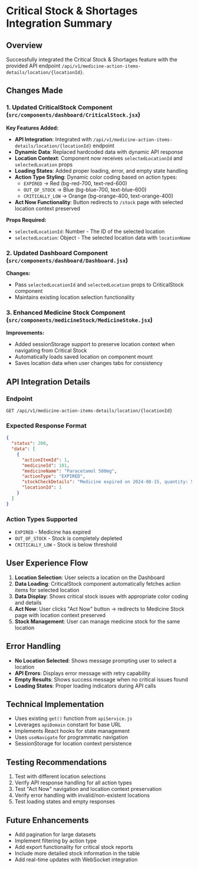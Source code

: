 # Critical Stock & Shortages Integration Summary

## Overview

Successfully integrated the Critical Stock & Shortages feature with the provided API endpoint `/api/v1/medicine-action-items-details/location/{locationId}`.

## Changes Made

### 1. Updated CriticalStock Component (`src/components/dashboard/CriticalStock.jsx`)

**Key Features Added:**

- **API Integration**: Integrated with `/api/v1/medicine-action-items-details/location/{locationId}` endpoint
- **Dynamic Data**: Replaced hardcoded data with dynamic API response
- **Location Context**: Component now receives `selectedLocationId` and `selectedLocation` props
- **Loading States**: Added proper loading, error, and empty state handling
- **Action Type Styling**: Dynamic color coding based on action types:
  - `EXPIRED` → Red (bg-red-700, text-red-600)
  - `OUT_OF_STOCK` → Blue (bg-blue-700, text-blue-600)
  - `CRITICALLY_LOW` → Orange (bg-orange-400, text-orange-400)
- **Act Now Functionality**: Button redirects to `/stock` page with selected location context preserved

**Props Required:**

- `selectedLocationId`: Number - The ID of the selected location
- `selectedLocation`: Object - The selected location data with `locationName`

### 2. Updated Dashboard Component (`src/components/dashboard/Dashboard.jsx`)

**Changes:**

- Pass `selectedLocationId` and `selectedLocation` props to CriticalStock component
- Maintains existing location selection functionality

### 3. Enhanced Medicine Stock Component (`src/components/medicineStock/MedicineStoke.jsx`)

**Improvements:**

- Added sessionStorage support to preserve location context when navigating from Critical Stock
- Automatically loads saved location on component mount
- Saves location data when user changes tabs for consistency

## API Integration Details

### Endpoint

```
GET /api/v1/medicine-action-items-details/location/{locationId}
```

### Expected Response Format

```json
{
  "status": 200,
  "data": [
    {
      "actionItemId": 1,
      "medicineId": 101,
      "medicineName": "Paracetamol 500mg",
      "actionType": "EXPIRED",
      "stockCheckDetails": "Medicine expired on 2024-08-15, quantity: 50 units",
      "locationId": 1
    }
  ]
}
```

### Action Types Supported

- `EXPIRED` - Medicine has expired
- `OUT_OF_STOCK` - Stock is completely depleted
- `CRITICALLY_LOW` - Stock is below threshold

## User Experience Flow

1. **Location Selection**: User selects a location on the Dashboard
2. **Data Loading**: CriticalStock component automatically fetches action items for selected location
3. **Data Display**: Shows critical stock issues with appropriate color coding and details
4. **Act Now**: User clicks "Act Now" button → redirects to Medicine Stock page with location context preserved
5. **Stock Management**: User can manage medicine stock for the same location

## Error Handling

- **No Location Selected**: Shows message prompting user to select a location
- **API Errors**: Displays error message with retry capability
- **Empty Results**: Shows success message when no critical issues found
- **Loading States**: Proper loading indicators during API calls

## Technical Implementation

- Uses existing `get()` function from `apiService.js`
- Leverages `apiDomain` constant for base URL
- Implements React hooks for state management
- Uses `useNavigate` for programmatic navigation
- SessionStorage for location context persistence

## Testing Recommendations

1. Test with different location selections
2. Verify API response handling for all action types
3. Test "Act Now" navigation and location context preservation
4. Verify error handling with invalid/non-existent locations
5. Test loading states and empty responses

## Future Enhancements

- Add pagination for large datasets
- Implement filtering by action type
- Add export functionality for critical stock reports
- Include more detailed stock information in the table
- Add real-time updates with WebSocket integration

